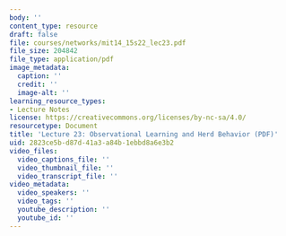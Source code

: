 ```yaml
---
body: ''
content_type: resource
draft: false
file: courses/networks/mit14_15s22_lec23.pdf
file_size: 204842
file_type: application/pdf
image_metadata:
  caption: ''
  credit: ''
  image-alt: ''
learning_resource_types:
- Lecture Notes
license: https://creativecommons.org/licenses/by-nc-sa/4.0/
resourcetype: Document
title: 'Lecture 23: Observational Learning and Herd Behavior (PDF)'
uid: 2823ce5b-d87d-41a3-a84b-1ebbd8a6e3b2
video_files:
  video_captions_file: ''
  video_thumbnail_file: ''
  video_transcript_file: ''
video_metadata:
  video_speakers: ''
  video_tags: ''
  youtube_description: ''
  youtube_id: ''
---
```

